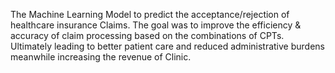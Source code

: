 The Machine Learning Model to predict the acceptance/rejection of healthcare insurance Claims. The goal was to improve the efficiency & accuracy of claim processing based on the combinations of CPTs.  Ultimately leading to better patient care and reduced administrative burdens meanwhile increasing the revenue of Clinic.

